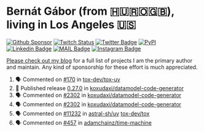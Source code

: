 # Bernát Gábor (from 🇭🇺🇷🇴🇬🇧), living in Los Angeles 🇺🇸

[![Github Sponsor](https://img.shields.io/static/v1?label=Sponsor&message=%E2%9D%A4&logo=GitHub&link=https://github.com/sponsors/gaborbernat&style=flat-square)](https://github.com/sponsors/gaborbernat)
[![Twitch Status](https://img.shields.io/twitch/status/gaborbernat?style=flat-square)](https://www.twitch.tv/gaborbernat)
[![Twitter Badge](https://img.shields.io/badge/-@gjbernat-1ca0f1?style=flat-square&labelColor=1ca0f1&logo=twitter&logoColor=white&link=https://twitter.com/gjbernat)](https://twitter.com/gjbernat)
[![PyPI](https://img.shields.io/badge/-gaborbernat-0073b7?style=flat-square&logo=Python&logoColor=white&link=https://pypi.org/user/gaborbernat/)](https://pypi.org/user/gaborbernat/)
[![Linkedin Badge](https://img.shields.io/badge/-gaborbernat-blue?style=flat-square&logo=Linkedin&logoColor=white&link=https://www.linkedin.com/in/gaborbernat/)](https://www.linkedin.com/in/gaborbernat/)
[![MAIL Badge](https://img.shields.io/badge/-gaborjbernat@gmail.com-c14438?style=flat-square&logo=Gmail&logoColor=white&link=mailto:gaborjbernat@gmail.com)](mailto:gaborjbernat@gmail.com)
[![Instagram Badge](https://img.shields.io/badge/-@gabor__bernat-845EC2?style=flat-square&labelColor=white&logo=Instagram&link=https://instagram.com/gabor_bernat/)](https://instagram.com/gabor_bernat)

[Please check out my blog](https://bernat.tech/about/) for a full list of projects I am the primary author and maintain.
Any kind of sponsorship for these effort is much appreciated.

<!--START_SECTION:activity-->

1. 🗣 Commented on [#170](https://github.com/tox-dev/tox-uv/issues/170#issuecomment-2640295226) in [tox-dev/tox-uv](https://github.com/tox-dev/tox-uv)
2. 🚀 Published release [0.27.0](https://github.com/koxudaxi/datamodel-code-generator/releases/tag/0.27.0) in [koxudaxi/datamodel-code-generator](https://github.com/koxudaxi/datamodel-code-generator)
3. 🗣 Commented on [#2302](https://github.com/koxudaxi/datamodel-code-generator/pull/2302#issuecomment-2640281371) in [koxudaxi/datamodel-code-generator](https://github.com/koxudaxi/datamodel-code-generator)
4. 🗣 Commented on [#2302](https://github.com/koxudaxi/datamodel-code-generator/pull/2302#issuecomment-2635706221) in [koxudaxi/datamodel-code-generator](https://github.com/koxudaxi/datamodel-code-generator)
5. 🗣 Commented on [#11232](https://github.com/astral-sh/uv/issues/11232#issuecomment-2635668910) in [astral-sh/uv](https://github.com/astral-sh/uv)
   [tox-dev/tox](https://github.com/tox-dev/tox)
5. 🗣 Commented on [#457](https://github.com/adamchainz/time-machine/pull/457#issuecomment-2197730644) in
[adamchainz/time-machine](https://github.com/adamchainz/time-machine)
<!--END_SECTION:activity-->
